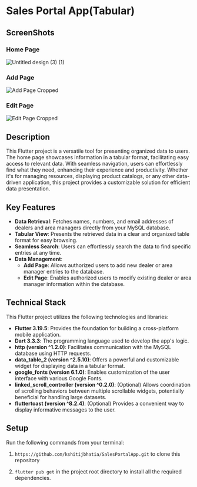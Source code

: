 # Sales Portal App(Tabular)

## ScreenShots
### Home Page
![Untitled design (3) (1)](https://github.com/kshitijbhatia/SalesPortalApp/assets/108986570/f3f2a961-abc9-40a1-b37d-8187b037d986)
### Add Page
![Add Page Cropped](https://github.com/kshitijbhatia/SalesPortalApp/assets/108986570/c31b1205-0db3-4357-b2aa-748b29a633a1)
### Edit Page
![Edit Page Cropped](https://github.com/kshitijbhatia/SalesPortalApp/assets/108986570/c84f16f1-0d15-4c0a-8ea3-6bd9160218e4)

## Description
This Flutter project is a versatile tool for presenting organized data to users. The home page showcases information in a tabular format, facilitating easy access to relevant data. With seamless navigation, users can effortlessly find what they need, enhancing their experience and productivity. Whether it's for managing resources, displaying product catalogs, or any other data-driven application, this project provides a customizable solution for efficient data presentation.

## Key Features
- **Data Retrieval**: Fetches names, numbers, and email addresses of dealers and area managers directly from your MySQL database.
- **Tabular View**: Presents the retrieved data in a clear and organized table format for easy browsing.
- **Seamless Search**: Users can effortlessly search the data to find specific entries at any time.
- **Data Management**:
  - **Add Page**: Allows authorized users to add new dealer or area manager entries to the database.
  - **Edit Page**: Enables authorized users to modify existing dealer or area manager information within the database.

## Technical Stack

This Flutter project utilizes the following technologies and libraries:

- **Flutter 3.19.5**: Provides the foundation for building a cross-platform mobile application.
- **Dart 3.3.3**: The programming language used to develop the app's logic.
- **http (version ^1.2.0)**: Facilitates communication with the MySQL database using HTTP requests.
- **data_table_2 (version ^2.5.10)**: Offers a powerful and customizable widget for displaying data in a tabular format.
- **google_fonts (version 6.1.0)**: Enables customization of the user interface with various Google Fonts.
- **linked_scroll_controller (version ^0.2.0)**: (Optional) Allows coordination of scrolling behaviors between multiple scrollable widgets, potentially beneficial for handling large datasets.
- **fluttertoast (version ^8.2.4)**: (Optional) Provides a convenient way to display informative messages to the user.

## Setup

Run the following commands from your terminal:

1) `https://github.com/kshitijbhatia/SalesPortalApp.git` to clone this repository 

2) `flutter pub get` in the project root directory to install all the required dependencies.




